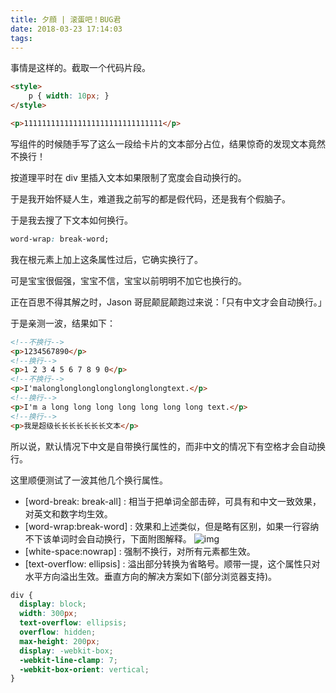 ```yaml
---
title: 夕顔 | 滚蛋吧！BUG君
date: 2018-03-23 17:14:03
tags:
---
```


事情是这样的。截取一个代码片段。

```html
<style>
    p { width: 10px; }
</style>

<p>1111111111111111111111111111111</p>
```

写组件的时候随手写了这么一段给卡片的文本部分占位，结果惊奇的发现文本竟然不换行！

按道理平时在 div 里插入文本如果限制了宽度会自动换行的。

于是我开始怀疑人生，难道我之前写的都是假代码，还是我有个假脑子。

于是我去搜了下文本如何换行。

```css
word-wrap: break-word;
```

我在根元素上加上这条属性过后，它确实换行了。

可是宝宝很倔强，宝宝不信，宝宝以前明明不加它也换行的。

正在百思不得其解之时，Jason 哥屁颠屁颠跑过来说：「只有中文才会自动换行。」

于是亲测一波，结果如下：

```html
<!--不换行-->
<p>1234567890</p>
<!--换行-->
<p>1 2 3 4 5 6 7 8 9 0</p>
<!--不换行-->
<p>I'malonglonglonglonglonglonglongtext.</p>
<!--换行-->
<p>I'm a long long long long long long long text.</p>
<!--换行-->
<p>我是超级长长长长长长长文本</p>
```

所以说，默认情况下中文是自带换行属性的，而非中文的情况下有空格才会自动换行。

这里顺便测试了一波其他几个换行属性。

* [word-break: break-all] : 相当于把单词全部击碎，可具有和中文一致效果，对英文和数字均生效。
* [word-wrap:break-word] : 效果和上述类似，但是略有区别，如果一行容纳不下该单词时会自动换行，下面附图解释。
  ![img](http://m.qpic.cn/psb?/V10ZHE9M4DB6nN/a*Xv46*psumtR3TsnBlJcSYqTsXgbxUrkoQ*TFSpXOA!/b/dEMBAAAAAAAA&bo=HQHPAR0BzwEDByI!&rf=viewer_4)
* [white-space:nowrap] : 强制不换行，对所有元素都生效。
* [text-overflow: ellipsis] : 溢出部分转换为省略号。顺带一提，这个属性只对水平方向溢出生效。垂直方向的解决方案如下(部分浏览器支持)。

```css
div {
  display: block;
  width: 300px;
  text-overflow: ellipsis;
  overflow: hidden;
  max-height: 200px;
  display: -webkit-box;
  -webkit-line-clamp: 7;
  -webkit-box-orient: vertical;
}
```

